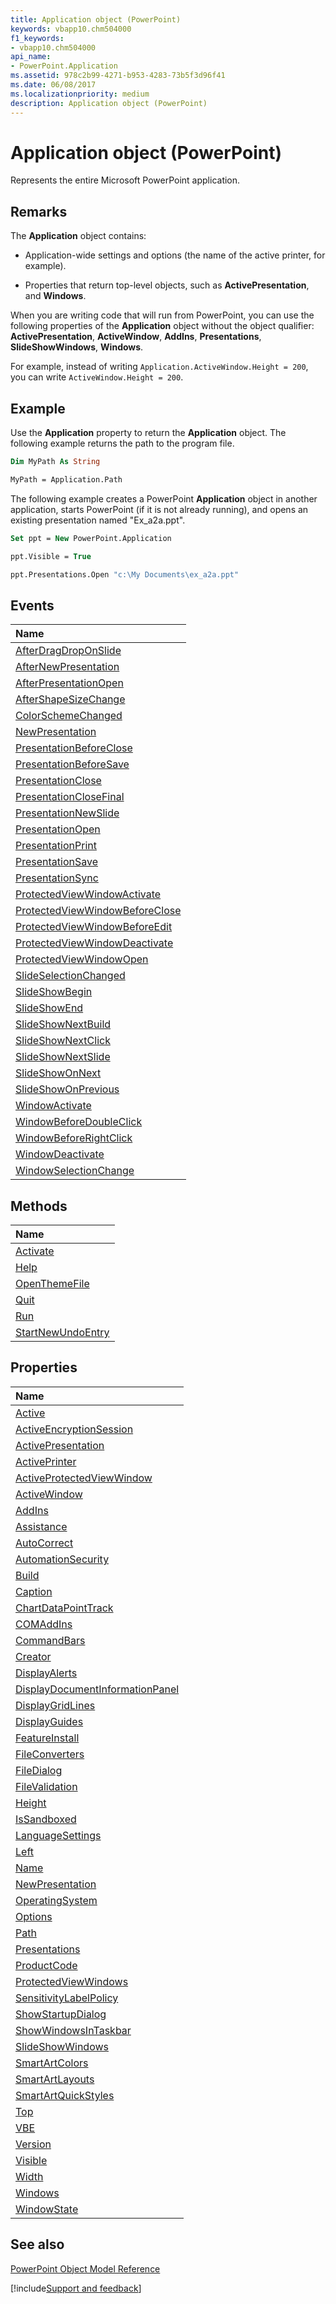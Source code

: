 ```yaml
---
title: Application object (PowerPoint)
keywords: vbapp10.chm504000
f1_keywords:
- vbapp10.chm504000
api_name:
- PowerPoint.Application
ms.assetid: 978c2b99-4271-b953-4283-73b5f3d96f41
ms.date: 06/08/2017
ms.localizationpriority: medium
description: Application object (PowerPoint)
---
```



# Application object (PowerPoint)

Represents the entire Microsoft PowerPoint application.


## Remarks

The **Application** object contains:


- Application-wide settings and options (the name of the active printer, for example).

- Properties that return top-level objects, such as **ActivePresentation**, and **Windows**.



When you are writing code that will run from PowerPoint, you can use the following properties of the **Application** object without the object qualifier: **ActivePresentation**, **ActiveWindow**, **AddIns**, **Presentations**, **SlideShowWindows**, **Windows**.

For example, instead of writing `Application.ActiveWindow.Height = 200`, you can write `ActiveWindow.Height = 200`.


## Example

Use the **Application** property to return the **Application** object. The following example returns the path to the program file.


```vb
Dim MyPath As String

MyPath = Application.Path
```

The following example creates a PowerPoint **Application** object in another application, starts PowerPoint (if it is not already running), and opens an existing presentation named "Ex_a2a.ppt".




```vb
Set ppt = New PowerPoint.Application

ppt.Visible = True

ppt.Presentations.Open "c:\My Documents\ex_a2a.ppt"
```


## Events



|Name|
|:-----|
|[AfterDragDropOnSlide](PowerPoint.application.afterdragdroponslide.md)|
|[AfterNewPresentation](PowerPoint.Application.AfterNewPresentation.md)|
|[AfterPresentationOpen](PowerPoint.Application.AfterPresentationOpen.md)|
|[AfterShapeSizeChange](PowerPoint.application.aftershapesizechange.md)|
|[ColorSchemeChanged](PowerPoint.Application.ColorSchemeChanged.md)|
|[NewPresentation](PowerPoint.Application.NewPresentation(even).md)|
|[PresentationBeforeClose](PowerPoint.Application.PresentationBeforeClose.md)|
|[PresentationBeforeSave](PowerPoint.Application.PresentationBeforeSave.md)|
|[PresentationClose](PowerPoint.Application.PresentationClose.md)|
|[PresentationCloseFinal](PowerPoint.Application.PresentationCloseFinal.md)|
|[PresentationNewSlide](PowerPoint.Application.PresentationNewSlide.md)|
|[PresentationOpen](PowerPoint.Application.PresentationOpen.md)|
|[PresentationPrint](PowerPoint.Application.PresentationPrint.md)|
|[PresentationSave](PowerPoint.Application.PresentationSave.md)|
|[PresentationSync](PowerPoint.Application.PresentationSync.md)|
|[ProtectedViewWindowActivate](PowerPoint.Application.ProtectedViewWindowActivate.md)|
|[ProtectedViewWindowBeforeClose](PowerPoint.Application.ProtectedViewWindowBeforeClose.md)|
|[ProtectedViewWindowBeforeEdit](PowerPoint.Application.ProtectedViewWindowBeforeEdit.md)|
|[ProtectedViewWindowDeactivate](PowerPoint.Application.ProtectedViewWindowDeactivate.md)|
|[ProtectedViewWindowOpen](PowerPoint.Application.ProtectedViewWindowOpen.md)|
|[SlideSelectionChanged](PowerPoint.Application.SlideSelectionChanged.md)|
|[SlideShowBegin](PowerPoint.Application.SlideShowBegin.md)|
|[SlideShowEnd](PowerPoint.Application.SlideShowEnd.md)|
|[SlideShowNextBuild](PowerPoint.Application.SlideShowNextBuild.md)|
|[SlideShowNextClick](PowerPoint.Application.SlideShowNextClick.md)|
|[SlideShowNextSlide](PowerPoint.Application.SlideShowNextSlide.md)|
|[SlideShowOnNext](PowerPoint.Application.SlideShowOnNext.md)|
|[SlideShowOnPrevious](PowerPoint.Application.SlideShowOnPrevious.md)|
|[WindowActivate](PowerPoint.Application.WindowActivate.md)|
|[WindowBeforeDoubleClick](PowerPoint.Application.WindowBeforeDoubleClick.md)|
|[WindowBeforeRightClick](PowerPoint.Application.WindowBeforeRightClick.md)|
|[WindowDeactivate](PowerPoint.Application.WindowDeactivate.md)|
|[WindowSelectionChange](PowerPoint.Application.WindowSelectionChange.md)|

## Methods



|Name|
|:-----|
|[Activate](PowerPoint.Application.Activate.md)|
|[Help](PowerPoint.Application.Help.md)|
|[OpenThemeFile](PowerPoint.application.openthemefile.md)|
|[Quit](PowerPoint.Application.Quit.md)|
|[Run](PowerPoint.Application.Run.md)|
|[StartNewUndoEntry](PowerPoint.Application.StartNewUndoEntry.md)|

## Properties



|Name|
|:-----|
|[Active](PowerPoint.Application.Active.md)|
|[ActiveEncryptionSession](PowerPoint.Application.ActiveEncryptionSession.md)|
|[ActivePresentation](PowerPoint.Application.ActivePresentation.md)|
|[ActivePrinter](PowerPoint.Application.ActivePrinter.md)|
|[ActiveProtectedViewWindow](PowerPoint.Application.ActiveProtectedViewWindow.md)|
|[ActiveWindow](PowerPoint.Application.ActiveWindow.md)|
|[AddIns](PowerPoint.Application.AddIns.md)|
|[Assistance](PowerPoint.Application.Assistance.md)|
|[AutoCorrect](PowerPoint.Application.AutoCorrect.md)|
|[AutomationSecurity](PowerPoint.Application.AutomationSecurity.md)|
|[Build](PowerPoint.Application.Build.md)|
|[Caption](PowerPoint.Application.Caption.md)|
|[ChartDataPointTrack](PowerPoint.application.chartdatapointtrack.md)|
|[COMAddIns](PowerPoint.Application.COMAddIns.md)|
|[CommandBars](PowerPoint.Application.CommandBars.md)|
|[Creator](PowerPoint.Application.Creator.md)|
|[DisplayAlerts](PowerPoint.Application.DisplayAlerts.md)|
|[DisplayDocumentInformationPanel](PowerPoint.Application.DisplayDocumentInformationPanel.md)|
|[DisplayGridLines](PowerPoint.Application.DisplayGridLines.md)|
|[DisplayGuides](PowerPoint.application.displayguides.md)|
|[FeatureInstall](PowerPoint.Application.FeatureInstall.md)|
|[FileConverters](PowerPoint.Application.FileConverters.md)|
|[FileDialog](PowerPoint.Application.FileDialog.md)|
|[FileValidation](PowerPoint.Application.FileValidation.md)|
|[Height](PowerPoint.Application.Height.md)|
|[IsSandboxed](PowerPoint.Application.IsSandboxed.md)|
|[LanguageSettings](PowerPoint.Application.LanguageSettings.md)|
|[Left](PowerPoint.Application.Left.md)|
|[Name](PowerPoint.Application.Name.md)|
|[NewPresentation](PowerPoint.Application.NewPresentation(property).md)|
|[OperatingSystem](PowerPoint.Application.OperatingSystem.md)|
|[Options](PowerPoint.Application.Options.md)|
|[Path](PowerPoint.Application.Path.md)|
|[Presentations](PowerPoint.Application.Presentations.md)|
|[ProductCode](PowerPoint.Application.ProductCode.md)|
|[ProtectedViewWindows](PowerPoint.Application.ProtectedViewWindows.md)|
|[SensitivityLabelPolicy](PowerPoint.Application.SensitivityLabelPolicy.md)|
|[ShowStartupDialog](PowerPoint.Application.ShowStartupDialog.md)|
|[ShowWindowsInTaskbar](PowerPoint.Application.ShowWindowsInTaskbar.md)|
|[SlideShowWindows](PowerPoint.Application.SlideShowWindows.md)|
|[SmartArtColors](PowerPoint.Application.SmartArtColors.md)|
|[SmartArtLayouts](PowerPoint.Application.SmartArtLayouts.md)|
|[SmartArtQuickStyles](PowerPoint.Application.SmartArtQuickStyles.md)|
|[Top](PowerPoint.Application.Top.md)|
|[VBE](PowerPoint.Application.VBE.md)|
|[Version](PowerPoint.Application.Version.md)|
|[Visible](PowerPoint.Application.Visible.md)|
|[Width](PowerPoint.Application.Width.md)|
|[Windows](PowerPoint.Application.Windows.md)|
|[WindowState](PowerPoint.Application.WindowState.md)|

## See also


[PowerPoint Object Model Reference](overview/PowerPoint/object-model.md)

[!include[Support and feedback](~/includes/feedback-boilerplate.md)]
